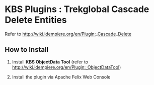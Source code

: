 # KBS Plugins : Trekglobal Cascade Delete Entities #

Refer to http://wiki.idempiere.org/en/Plugin:_Cascade_Delete

## How to Install

1. Install **KBS ObjectData Tool**
(refer to http://wiki.idempiere.org/en/Plugin:_ObjectDataTool)

2. Install the plugin via Apache Felix Web Console
